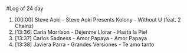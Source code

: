 #Log of 24 day

1. [00:00] Steve Aoki - Steve Aoki Presents Kolony - Without U (feat. 2 Chainz)
1. [13:36] Carla Morrison - Déjenme Llorar - Hasta la Piel
1. [13:37] Carlos Sadness - Amor Papaya - Amor Papaya
1. [13:38] Javiera Parra - Grandes Versiones - Te amo tanto
